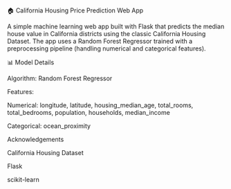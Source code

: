 🏠 California Housing Price Prediction Web App

A simple machine learning web app built with Flask that predicts the median house value in California districts using the classic California Housing Dataset.
The app uses a Random Forest Regressor trained with a preprocessing pipeline (handling numerical and categorical features).

📊 Model Details

Algorithm: Random Forest Regressor

Features:

Numerical: longitude, latitude, housing_median_age, total_rooms, total_bedrooms, population, households, median_income

Categorical: ocean_proximity

Acknowledgements

California Housing Dataset

Flask

scikit-learn
